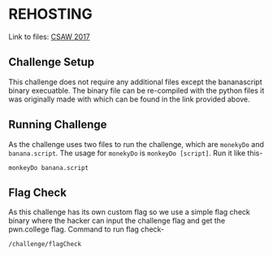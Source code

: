 # REHOSTING

Link to files: [CSAW 2017](https://github.com/osirislab/CSAW-CTF-2017-Quals/tree/master/rev/bananascript)

## Challenge Setup
This challenge does not require any additional files except the bananascript binary execuatble. The binary file can be re-compiled with the python files it was originally made with which can be found in the link provided above.

## Running Challenge
As the challenge uses two files to run the challenge, which are `monekyDo` and `banana.script`. The usage for `monekyDo` is `monkeyDo [script]`. Run it like this-
```
monkeyDo banana.script
```

## Flag Check
As this challenge has its own custom flag so we use a simple flag check binary where the hacker can input the challenge flag and get the pwn.college flag.
Command to run flag check-
```
/challenge/flagCheck
```